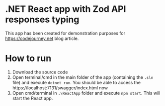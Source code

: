 # .NET React app with Zod API responses typing

This app has been created for demonstration purposes for https://codejourney.net blog article.

# How to run
1. Download the source code
2. Open terminal/cmd in the main folder of the app (containing the `.sln` file) and execute `dotnet run`. You should be able to access the https://localhost:7131/swagger/index.html now
3. Open cmd/terminal in `.\ReactApp` folder and execute `npm start`. This will start the React app.